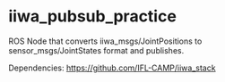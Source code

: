 # iiwa_pubsub_practice

ROS Node that converts iiwa_msgs/JointPositions to sensor_msgs/JointStates format and publishes. 

Dependencies: 
https://github.com/IFL-CAMP/iiwa_stack
